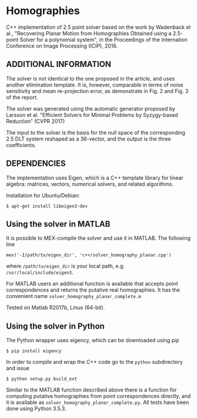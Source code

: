 # Homographies

C++ implementation of 2.5 point solver based on the work by Wadenback et al.,
"Recovering Planar Motion from Homographies Obtained using a 2.5-point Solver
for a polynomial system", in the Proceedings of the Internation Conference on
Image Processing (ICIP), 2016.

## ADDITIONAL INFORMATION
The solver is not identical to the one proposed in the article, and uses
another elimination template. It is, however, comparable in terms of
noise sensitivity and mean re-projection error, as demonstrate in Fig. 2
and Fig. 3 of the report.

The solver was generated using the automatic generator proposed by
Larsson et al. "Efficient Solvers for Minimal Problems by Syzygy-based
Reduction" (CVPR 2017)

The input to the solver is the basis for the null space of the corresponding
2.5 DLT system reshaped as a 36-vector, and the output is the three
coefficients.

## DEPENDENCIES
The implementation uses Eigen, which is a C++ template library for linear
algebra: matrices, vectors, numerical solvers, and related algorithms.

Installation for Ubuntu/Debian:

    $ apt-get install libeigen3-dev

## Using the solver in MATLAB
It is possible to MEX-compile the solver and use it in MATLAB. The
following line

    mex('-I/path/to/eigen_dir', 'c++/solver_homography_planar.cpp')

where `/path/to/eigen_dir` is your local path, e.g. `/usr/local/include/eigen3`.

For MATLAB users an additional function is available that accepts point
correspondences and returns the putative real homographies. It has the
convenient name `solver_homography_planar_complete.m`

Tested on Matlab R2017b, Linux (64-bit).

## Using the solver in Python
The Python wrapper uses eigency, which can be downloaded using pip

    $ pip install eigency

In order to compile and wrap the C++ code go to the `python` subdirectory and
issue

    $ python setup.py build_ext

Similar to the MATLAB function described above there is a function
for computing putative homographies from point correspondences directly,
and it is available as `solver_homography_planar_complete.py`. All tests have
been done using Python 3.5.3.
